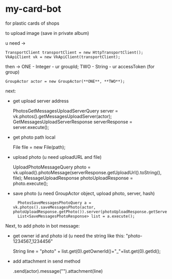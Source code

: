# my-card-bot
for plastic cards of shops

to upload image (save in private album)  
  
u need ->  

    TransportClient transportClient = new HttpTransportClient();
    VkApiClient vk = new VkApiClient(transportClient);
	
then -> ONE - Integer - ur groupId; TWO - String - ur accessToken (for group)  

    GroupActor actor = new GroupActor(**ONE**, **TWO**);
	
next:  
* get upload server address    

    PhotosGetMessagesUploadServerQuery server = vk.photos().getMessagesUploadServer(actor);
	GetMessagesUploadServerResponse serverResponse = server.execute();
	
* get photo path local  

    File file = new File(path);
	
* upload photo (u need uploadURL and file)  
    
	UploadPhotoMessageQuery photo = vk.upload().photoMessage(serverResponse.getUploadUrl().toString(), file);
    MessageUploadResponse photoUploadResponse = photo.execute();
        
* save photo (u need GroupActor object, upload photo, server, hash)  
		
	    PhotosSaveMessagesPhotoQuery a = vk.photos().saveMessagesPhoto(actor, photoUploadResponse.getPhoto()).server(photoUploadResponse.getServer()).hash(photoUploadResponse.getHash());
        List<SaveMessagesPhotoResponse> list = a.execute();


  
Next, to add photo in bot message: 

*  get owner id and photo id  (u need the string like this: "photo-1234567_1234456"  
    
	String line = "photo" + list.get(0).getOwnerId()+"_"+list.get(0).getId();
	
* add attachment in send method  

    .send(actor).message("").attachment(line)
                        
